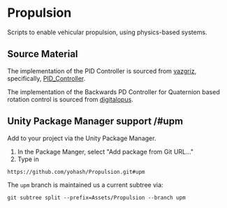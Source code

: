 # Propulsion
Scripts to enable vehicular propulsion, using physics-based systems.

## Source Material

The implementation of the PID Controller is sourced from [vazgriz](https://github.com/vazgriz), specifically, [PID_Controller](https://github.com/vazgriz/PID_Controller). 

The implementation of the Backwards PD Controller for Quaternion based rotation control is sourced from [digitalopus](http://digitalopus.ca/site/pd-controllers/).

## Unity Package Manager support /#upm

Add to your project via the Unity Package Manager. 
1. In the Package Manger, select "Add package from Git URL..."
2. Type in 
```
https://github.com/yohash/Propulsion.git#upm
```

The `upm` branch is maintained us a current subtree via:
```
git subtree split --prefix=Assets/Propulsion --branch upm
```
